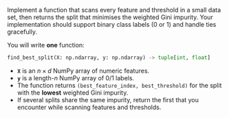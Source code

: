 Implement a function that scans every feature and threshold in a small data set, then returns the split that minimises the weighted Gini impurity. Your implementation should support binary class labels (0 or 1) and handle ties gracefully.  

You will write **one** function:

```python
find_best_split(X: np.ndarray, y: np.ndarray) -> tuple[int, float]
```

* **`X`** is an $n\times d$ NumPy array of numeric features.
* **`y`** is a length-$n$ NumPy array of 0/1 labels.
* The function returns `(best_feature_index, best_threshold)` for the split with the **lowest** weighted Gini impurity.
* If several splits share the same impurity, return the first that you encounter while scanning features and thresholds.
